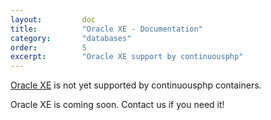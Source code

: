 ```yaml
---
layout:         doc
title:          "Oracle XE - Documentation"
category:       "databases"
order:          5
excerpt:        "Oracle XE support by continuousphp"
---
```

[Oracle XE](http://www.oracle.com/technetwork/database/database-technologies/express-edition/overview/index.html) is not yet supported by continuousphp containers.

Oracle XE is coming soon. Contact us if you need it!
